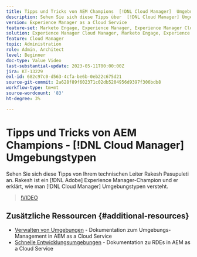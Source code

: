 ```yaml
---
title: Tipps und Tricks von AEM Champions  [!DNL Cloud Manager]  Umgebungstypen
description: Sehen Sie sich diese Tipps über  [!DNL Cloud Manager] Umgebungstypen von AEM Champion und Experte, Rakesh Pasupuleti.
version: Experience Manager as a Cloud Service
feature-set: Marketo Engage, Experience Manager, Experience Manager Cloud Manager
solution: Experience Manager Cloud Manager, Marketo Engage, Experience Manager Cloud Manager
feature: Cloud Manager
topic: Administration
role: Admin, Architect
level: Beginner
doc-type: Value Video
last-substantial-update: 2023-05-11T00:00:00Z
jira: KT-13229
exl-id: 682c97c0-d563-4cfa-be6b-0eb22c675d21
source-git-commit: 2a628f89f602371c02db5204956d9397f306bdb8
workflow-type: tm+mt
source-wordcount: '83'
ht-degree: 3%

---
```


# Tipps und Tricks von AEM Champions - [!DNL Cloud Manager] Umgebungstypen

Sehen Sie sich diese Tipps von Ihrem technischen Leiter Rakesh Pasupuleti an. Rakesh ist ein [!DNL Adobe] Experience Manager-Champion und er erklärt, wie man [!DNL Cloud Manager] Umgebungstypen versteht.

>[!VIDEO](https://video.tv.adobe.com/v/3419297?quality=12&learn=on)

## Zusätzliche Ressourcen {#additional-resources}

* [Verwalten von Umgebungen](https://experienceleague.adobe.com/docs/experience-manager-cloud-service/content/implementing/using-cloud-manager/manage-environments.html?lang=de) - Dokumentation zum Umgebungs-Management in AEM as a Cloud Service
* [Schnelle Entwicklungsumgebungen](https://experienceleague.adobe.com/docs/experience-manager-cloud-service/content/implementing/developing/rapid-development-environments.html?lang=de) - Dokumentation zu RDEs in AEM as a Cloud Service

